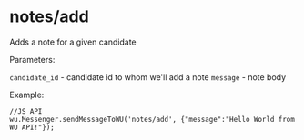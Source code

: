 notes/add
===

Adds a note for a given candidate

Parameters:

`candidate_id` - candidate id to whom we'll add a note
`message` - note body

Example:

```
//JS API
wu.Messenger.sendMessageToWU('notes/add', {"message":"Hello World from WU API!"});
```